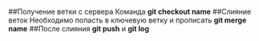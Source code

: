 ##Получение ветки с сервера
Команда **git checkout name**
##Слияние веток
Необходимо попасть в ключевую ветку и прописать **git merge name**
##После слияния
**git push** и **git log**
